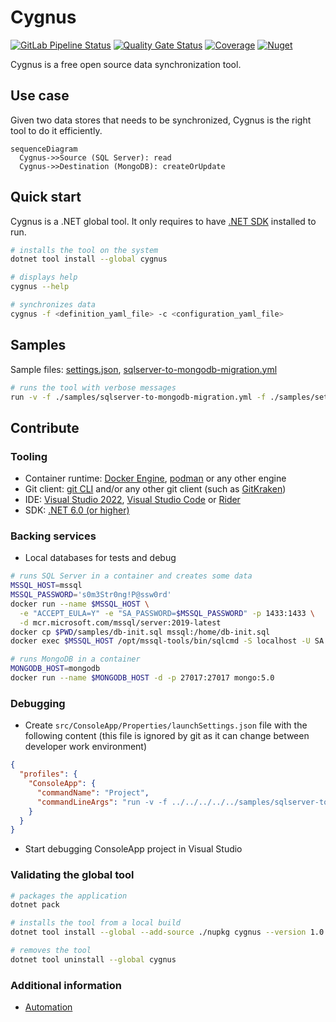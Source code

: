 # Cygnus

[![GitLab Pipeline Status](https://gitlab.com/kalosyni/cygnus/badges/main/pipeline.svg)](https://gitlab.com/kalosyni/cygnus/-/pipelines)
[![Quality Gate Status](https://sonarcloud.io/api/project_badges/measure?project=kalosyni_cygnus&metric=alert_status)](https://sonarcloud.io/summary/new_code?id=kalosyni_cygnus)
[![Coverage](https://sonarcloud.io/api/project_badges/measure?project=kalosyni_cygnus&metric=coverage)](https://sonarcloud.io/summary/new_code?id=kalosyni_cygnus)
[![Nuget](https://img.shields.io/nuget/v/cygnus.svg)](https://www.nuget.org/packages/cygnus)

Cygnus is a free open source data synchronization tool.

## Use case

Given two data stores that needs to be synchronized, Cygnus is the right tool to do it efficiently.

```mermaid
sequenceDiagram
  Cygnus->>Source (SQL Server): read
  Cygnus->>Destination (MongoDB): createOrUpdate
```

## Quick start

Cygnus is a .NET global tool. It only requires to have [.NET SDK](https://dotnet.microsoft.com/download) installed to run.

```bash
# installs the tool on the system
dotnet tool install --global cygnus

# displays help
cygnus --help

# synchronizes data
cygnus -f <definition_yaml_file> -c <configuration_yaml_file>
```

## Samples

Sample files: [settings.json](./samples/settings.json), [sqlserver-to-mongodb-migration.yml](./samples/sqlserver-to-mongodb-migration.yml)

```bash
# runs the tool with verbose messages
run -v -f ./samples/sqlserver-to-mongodb-migration.yml -f ./samples/settings.json
```

## Contribute

### Tooling

* Container runtime: [Docker Engine](https://docs.docker.com/engine/install/), [podman](https://podman.io/) or any other engine
* Git client: [git CLI](https://git-scm.com/) and/or any other git client (such as [GitKraken](https://www.gitkraken.com/))
* IDE: [Visual Studio 2022](https://visualstudio.microsoft.com/fr/vs/), [Visual Studio Code](https://code.visualstudio.com/)
or [Rider](https://www.jetbrains.com/rider/)
* SDK: [.NET 6.0 (or higher)](https://dotnet.microsoft.com/download)

### Backing services

* Local databases for tests and debug

```bash
# runs SQL Server in a container and creates some data
MSSQL_HOST=mssql
MSSQL_PASSWORD='s0m3Str0ng!P@ssw0rd'
docker run --name $MSSQL_HOST \
  -e "ACCEPT_EULA=Y" -e "SA_PASSWORD=$MSSQL_PASSWORD" -p 1433:1433 \
  -d mcr.microsoft.com/mssql/server:2019-latest
docker cp $PWD/samples/db-init.sql mssql:/home/db-init.sql
docker exec $MSSQL_HOST /opt/mssql-tools/bin/sqlcmd -S localhost -U SA -P $MSSQL_PASSWORD -i /home/db-init.sql

# runs MongoDB in a container
MONGODB_HOST=mongodb
docker run --name $MONGODB_HOST -d -p 27017:27017 mongo:5.0
```

### Debugging

* Create `src/ConsoleApp/Properties/launchSettings.json` file with the following content
(this file is ignored by git as it can change between developer work environment)

```json
{
  "profiles": {
    "ConsoleApp": {
      "commandName": "Project",
      "commandLineArgs": "run -v -f ../../../../../samples/sqlserver-to-mongodb-migration.yml -f ../../../../../samples/settings.json"
    }
  }
}
```

* Start debugging ConsoleApp project in Visual Studio

### Validating the global tool

```bash
# packages the application
dotnet pack

# installs the tool from a local build
dotnet tool install --global --add-source ./nupkg cygnus --version 1.0.1-alpha-000000

# removes the tool
dotnet tool uninstall --global cygnus
```

### Additional information

* [Automation](./docs/automation.md)
